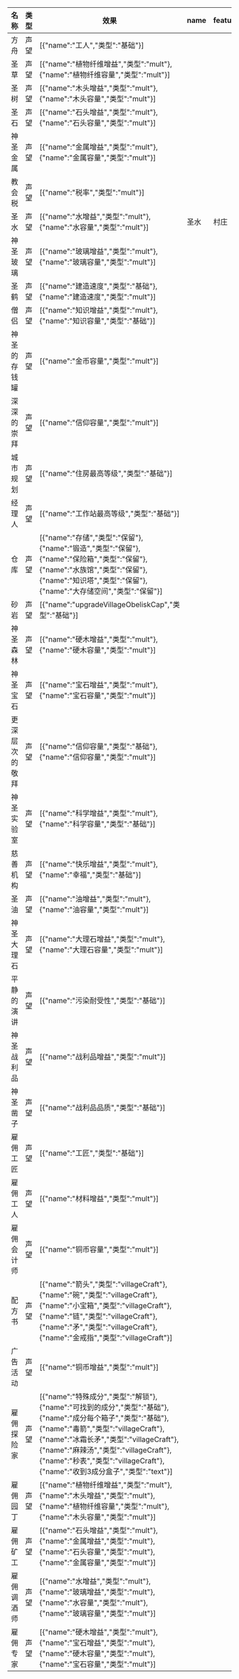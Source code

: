 | 名称  | 类型  | 效果  | name | feature | cap | raiseOtherCap | 笔记  |
| --- | --- | --- | ---- | ------- | --- | ------------- | --- |
| 方舟 | 声望 | [{"name":"工人","类型":"基础"}] |  |  |  |  |  |
| 圣草 | 声望 | [{"name":"植物纤维增益","类型":"mult"},{"name":"植物纤维容量","类型":"mult"}] |  |  |  |  |  |
| 圣树 | 声望 | [{"name":"木头增益","类型":"mult"},{"name":"木头容量","类型":"mult"}] |  |  |  |  |  |
| 圣石 | 声望 | [{"name":"石头增益","类型":"mult"},{"name":"石头容量","类型":"mult"}] |  |  |  |  |  |
| 神圣金属 | 声望 | [{"name":"金属增益","类型":"mult"},{"name":"金属容量","类型":"mult"}] |  |  |  |  |  |
| 教会税 | 声望 | [{"name":"税率","类型":"mult"}] |  |  |  |  |  |
| 圣水 | 声望 | [{"name":"水增益","类型":"mult"},{"name":"水容量","类型":"mult"}] | 圣水 | 村庄 |  |  |  |
| 神圣玻璃 | 声望 | [{"name":"玻璃增益","类型":"mult"},{"name":"玻璃容量","类型":"mult"}] |  |  |  |  |  |
| 圣鹤 | 声望 | [{"name":"建造速度","类型":"基础"},{"name":"建造速度","类型":"mult"}] |  |  |  |  |  |
| 僧侣 | 声望 | [{"name":"知识增益","类型":"mult"},{"name":"知识容量","类型":"基础"}] |  |  |  |  |  |
| 神圣的存钱罐 | 声望 | [{"name":"金币容量","类型":"mult"}] |  |  |  |  |  |
| 深深的崇拜 | 声望 | [{"name":"信仰容量","类型":"mult"}] |  |  |  |  |  |
| 城市规划 | 声望 | [{"name":"住房最高等级","类型":"基础"}] |  |  | 5 |  |  |
| 经理人 | 声望 | [{"name":"工作站最高等级","类型":"基础"}] |  |  | 5 |  |  |
| 仓库 | 声望 | [{"name":"存储","类型":"保留"},{"name":"锻造","类型":"保留"},{"name":"保险箱","类型":"保留"},{"name":"水族馆","类型":"保留"},{"name":"知识塔","类型":"保留"},{"name":"大存储空间","类型":"保留"}] |  |  | 6 |  |  |
| 砂岩 | 声望 | [{"name":"upgradeVillageObeliskCap","类型":"基础"}] |  |  | 10 | 方尖碑 | village_22 |
| 神圣森林 | 声望 | [{"name":"硬木增益","类型":"mult"},{"name":"硬木容量","类型":"mult"}] |  |  |  |  |  |
| 神圣宝石 | 声望 | [{"name":"宝石增益","类型":"mult"},{"name":"宝石容量","类型":"mult"}] |  |  |  |  |  |
| 更深层次的敬拜 | 声望 | [{"name":"信仰容量","类型":"基础"},{"name":"信仰容量","类型":"mult"}] |  |  |  |  |  |
| 神圣实验室 | 声望 | [{"name":"科学增益","类型":"mult"},{"name":"科学容量","类型":"基础"}] |  |  |  |  |  |
| 慈善机构 | 声望 | [{"name":"快乐增益","类型":"mult"},{"name":"幸福","类型":"基础"}] |  |  |  |  |  |
| 圣油 | 声望 | [{"name":"油增益","类型":"mult"},{"name":"油容量","类型":"mult"}] |  |  |  |  |  |
| 神圣大理石 | 声望 | [{"name":"大理石增益","类型":"mult"},{"name":"大理石容量","类型":"mult"}] |  |  |  |  |  |
| 平静的演讲 | 声望 | [{"name":"污染耐受性","类型":"基础"}] |  |  |  |  |  |
| 神圣战利品 | 声望 | [{"name":"战利品增益","类型":"mult"}] |  |  |  |  |  |
| 神圣凿子 | 声望 | [{"name":"战利品品质","类型":"基础"}] |  |  |  |  |  |
| 雇佣工匠 | 声望 | [{"name":"工匠","类型":"基础"}] |  |  |  |  |  |
| 雇佣工人 | 声望 | [{"name":"材料增益","类型":"mult"}] |  |  |  |  |  |
| 雇佣会计师 | 声望 | [{"name":"铜币容量","类型":"mult"}] |  |  |  |  |  |
| 配方书 | 声望 | [{"name":"箭头","类型":"villageCraft"},{"name":"碗","类型":"villageCraft"},{"name":"小宝箱","类型":"villageCraft"},{"name":"链","类型":"villageCraft"},{"name":"矛","类型":"villageCraft"},{"name":"金戒指","类型":"villageCraft"}] |  |  | 6 |  |  |
| 广告活动 | 声望 | [{"name":"铜币增益","类型":"mult"}] |  |  |  |  |  |
| 雇佣探险家 | 声望 | [{"name":"特殊成分","类型":"解锁"},{"name":"可找到的成分","类型":"基础"},{"name":"成分每个箱子","类型":"基础"},{"name":"毒箭","类型":"villageCraft"},{"name":"冰霜长矛","类型":"villageCraft"},{"name":"麻辣汤","类型":"villageCraft"},{"name":"秒表","类型":"villageCraft"},{"name":"收到3成分盒子","类型":"text"}] |  |  | 4 |  |  |
| 雇佣园丁 | 声望 | [{"name":"植物纤维增益","类型":"mult"},{"name":"木头增益","类型":"mult"},{"name":"植物纤维容量","类型":"mult"},{"name":"木头容量","类型":"mult"}] |  |  |  |  |  |
| 雇佣矿工 | 声望 | [{"name":"石头增益","类型":"mult"},{"name":"金属增益","类型":"mult"},{"name":"石头容量","类型":"mult"},{"name":"金属容量","类型":"mult"}] |  |  |  |  |  |
| 雇佣调酒师 | 声望 | [{"name":"水增益","类型":"mult"},{"name":"玻璃增益","类型":"mult"},{"name":"水容量","类型":"mult"},{"name":"玻璃容量","类型":"mult"}] |  |  |  |  |  |
| 雇佣专家 | 声望 | [{"name":"硬木增益","类型":"mult"},{"name":"宝石增益","类型":"mult"},{"name":"硬木容量","类型":"mult"},{"name":"宝石容量","类型":"mult"}] |  |  |  |  |  |
